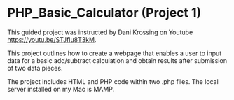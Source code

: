 # PHP_Basic_Calculator (Project 1)

This guided project was instructed by Dani Krossing on Youtube https://youtu.be/STJfIu8T3kM.

This project outlines how to create a webpage that enables a user to input data for a basic add/subtract calculation and obtain results after submission of two data pieces.

The project includes HTML and PHP code within two .php files. 
The local server installed on my Mac is MAMP.
